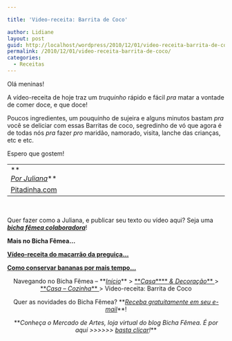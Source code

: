 ```yaml
---

title: 'Video-receita: Barrita de Coco'

author: Lidiane
layout: post
guid: http://localhost/wordpress/2010/12/01/video-receita-barrita-de-coco/
permalink: /2010/12/01/video-receita-barrita-de-coco/
categories:
  - Receitas
---
```

Olá meninas!

A vídeo-receita de hoje traz um _truquinho_ rápido e fácil _pra_ matar a vontade de comer doce, e que doce!

Poucos ingredientes, um pouquinho de sujeira e alguns minutos bastam _pra_ você se deliciar com essas Barritas de coco, segredinho de vó que agora é de todas nós _pra_ fazer _pro_ maridão, namorado, visita, lanche das crianças, etc e etc.

Espero que gostem!

<!--more-->

<div id="scid:5737277B-5D6D-4f48-ABFC-DD9C333F4C5D:05c17494-8ec1-4920-9d23-c190aab164ba" class="wlWriterEditableSmartContent" style="width: 425px; display: block; float: none; margin-left: auto; margin-right: auto; padding: 0px;">
</div>

<table border="0" cellspacing="0" cellpadding="0" width="600">
  <tr>
    <td width="600" valign="top">
      **<em><a href="http://www.trololodemulher.com.br/category/bicha-femea-colaboradora/juliana/"><br /> Por Juliana</a></em>**
    </td>
  </tr>
  
  <tr>
    <td width="600" valign="top">
      <a href="http://www.pitadinha.com/" target="_blank">Pitadinha.com</a>
    </td>
  </tr>
</table>

 

Quer fazer como a Juliana, e publicar seu texto ou vídeo aqui? Seja uma **_[bicha fêmea colaboradora](http://www.trololodemulher.com.br/colabore/)_**!

**Mais no Bicha Fêmea…**

**[Vídeo-receita do macarrão da preguiça…](http://www.trololodemulher.com.br/2010/09/15/video-receita-macarrao/)**

**[Como conservar bananas por mais tempo…](http://www.trololodemulher.com.br/2010/09/24/video-dica-conservar-bananas/)**

<p style="text-align: center;">
  Navegando no Bicha Fêmea – **<em><a href="http://www.trololodemulher.com.br/">Início</a></em>** > <a href="http://www.trololodemulher.com.br/casaedecoracao/">**<em>Casa</em>****<em> & Decoração</em>** </a>> <a href="http://www.trololodemulher.com.br/category/casa-cozinha/">**<em>Casa – Cozinha</em>** </a>> Video-receita: Barrita de Coco
</p>

<p style="text-align: center;">
  Quer as novidades do Bicha Fêmea? **<em><a href="http://feedburner.google.com/fb/a/mailverify?uri=blogbichafemea&loc=pt_BR">Receba gratuitamente em seu e-mail</a></em>**!
</p>

<p style="text-align: center;">
  **<em>Conheça o Mercado de Artes, loja virtual do blog Bicha Fêmea. É por aqui >>>>>> </em><a href="http://www.trololodemulher.com.br/loja/"><em>basta clicar</em></a><em>!</em>**
</p>